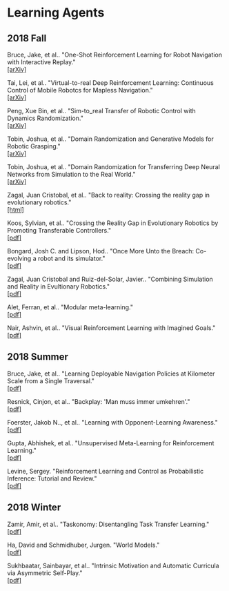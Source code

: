 # Learning Agents

## 2018 Fall
Bruce, Jake, et al.. "One-Shot Reinforcement Learning for Robot Navigation with Interactive Replay."
</br>[[arXiv]](https://arxiv.org/abs/1711.10137)

Tai, Lei, et al.. "Virtual-to-real Deep Reinforcement Learning: Continuous Control of Mobile Robotcs for Mapless Navigation."
</br>[[arXiv]](https://arxiv.org/abs/1703.00420)

Peng, Xue Bin, et al.. "Sim-to_real Transfer of Robotic Control with Dynamics Randomization."
</br>[[arXiv]](https://arxiv.org/abs/1710.06537)

Tobin, Joshua, et al.. "Domain Randomization and Generative Models for Robotic Grasping."
</br>[[arXiv]](https://arxiv.org/abs/1710.06425)

Tobin, Joshua, et al.. "Domain Randomization for Transferring Deep Neural Networks from Simulation to the Real World."
</br>[[arXiv]](https://arxiv.org/abs/1703.06907)

Zagal, Juan Cristobal, et al.. "Back to reality: Crossing the reality gap in evolutionary robotics."
</br>[[html]](https://www.sciencedirect.com/science/article/pii/S1474667017320840)

Koos, Sylvian, et al.. "Crossing the Reality Gap in Evolutionary Robotics by Promoting Transferable Controllers."
</br>[[pdf]](http://www.isir.upmc.fr/files/2010ACTI1527.pdf)

Bongard, Josh C. and Lipson, Hod.. "Once More Unto the Breach: Co-evolving a robot and its simulator."
</br>[[pdf]](http://www.cs.uvm.edu/~jbongard/papers/2004_ALife9.pdf)

Zagal, Juan Cristobal and Ruiz-del-Solar, Javier.. "Combining Simulation and Reality in Evultionary Robotics."
</br>[[pdf]](http://uchilert.amtc.cl/wp-content/uploads/2013/03/csarier2007.pdf)

Alet, Ferran, et al.. "Modular meta-learning."
</br>[[pdf]](https://arxiv.org/pdf/1806.10166.pdf)

Nair, Ashvin, et al.. "Visual Reinforcement Learning with Imagined Goals."
</br>[[pdf]](https://arxiv.org/pdf/1807.04742.pdf)

## 2018 Summer
Bruce, Jake, et al.. "Learning Deployable Navigation Policies at Kilometer Scale from a Single Traversal."
</br>[[pdf]](https://arxiv.org/pdf/1807.05211.pdf)

Resnick, Cinjon, et al.. "Backplay: 'Man muss immer umkehren'."
</br>[[pdf]](https://arxiv.org/pdf/1807.06919.pdf)

Foerster, Jakob N.., et al.. "Learning with Opponent-Learning Awareness."
</br>[[pdf]](https://arxiv.org/pdf/1709.04326.pdf)

Gupta, Abhishek, et al.. "Unsupervised Meta-Learning for Reinforcement Learning."
</br>[[pdf]](https://arxiv.org/pdf/1806.04640.pdf)

Levine, Sergey. "Reinforcement Learning and Control as Probabilistic Inference: Tutorial and Review."
</br>[[pdf]](https://arxiv.org/pdf/1805.00909.pdf)

## 2018 Winter
Zamir, Amir, et al.. "Taskonomy: Disentangling Task Transfer Learning."
</br>[[pdf]](http://taskonomy.stanford.edu/taskonomy_CVPR2018.pdf)

Ha, David and Schmidhuber, Jurgen. "World Models."
</br>[[pdf]](https://arxiv.org/pdf/1803.10122.pdf)

Sukhbaatar, Sainbayar, et al.. "Intrinsic Motivation and Automatic Curricula via Asymmetric Self-Play."
</br>[[pdf]](https://openreview.net/pdf?id=SkT5Yg-RZ)